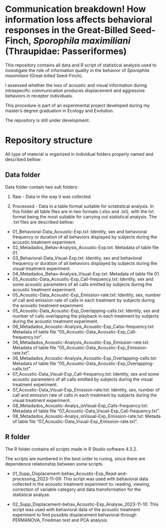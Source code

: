 
# Communication breakdown! How information loss affects behavioral responses in the Great-Billed Seed-Finch, *Sporophila maximiliani* (Thraupidae: Passeriformes)

This repository contains all data and R script of statistical analysis
used to investigate the role of information quality in the behavior of
*Sporophila maximiliani* (Great-billed Seed-Finch).

I assessed whether the loss of acoustic and visual information during
intraspecific communication produces displacement and aggressive
behaviors in receptor individuals.

This procedure is part of an experimental project developed during my
master’s degree graduation in Ecology and Evolution.

The repository is still under development.

# Repository structure

All type of material is organized in individual folders properly named
and described bellow:

## Data folder

Data folder contain two sub folders:

1.  Raw - Data in the way it was collected.

2.  Processed - Data in a table format suitable for sctatistical
    analysis. In this folder all table files are in two formats (.xlsx
    and .txt), with the txt format being the most suitable for carrying
    out statistical analysis. The .txt files are described bellow:

- 01_Behavioral-Data_Acoustic-Exp.txt: Identity, sex and behavioral
  frequency or duration of all behaviors displayed by subjects during
  the acoustic treatment experiment.
- 02_Metadados_Behav-Analysis_Acoustic-Exp.txt: Metadata of table file
  01.
- 03_Behavioral-Data_Visual-Exp.txt: Identity, sex and behavioral
  frequency or duration of all behaviors displayed by subjects during
  the visual treatment experiment.
- 04_Metadados_Behav-Analysis_Visual-Exp.txt: Metadata of table file 01.
- 05_Acoustic-Data_Acoustic-Exp_Call-frequency.txt: Identity, sex and
  some acoustic parameters of all calls emitted by subjects during the
  acoustic treatment experiment.
- 05_Acoustic-Data_Acoustic-Exp_Emission-rate.txt: Identity, sex, number
  of call and emission rate of calls in each treatment by subjects
  during the acoustic treatment experiment.
- 05_Acoustic-Data_Acoustic-Exp_Overlapping-calls.txt: Identity, sex and
  number of calls overlapping the playback in each treatment by subjects
  during the acoustic treatment experiment.
- 06_Metadados_Acoustic-Analysis_Acoustic-Exp_Calss-frequency.txt:
  Metadata of table file
  “05_Acoustic-Data_Acoustic-Exp_Call-frequency.txt”.
- 06_Metadados_Acoustic-Analysis_Acoustic-Exp_Emission-rate.txt:
  Metadata of table file
  “05_Acoustic-Data_Acoustic-Exp_Emission-rate.txt”.
- 06_Metadados_Acoustic-Analysis_Acoustic-Exp_Overlapping-calls.txt:
  Metadata of table file
  “05_Acoustic-Data_Acoustic-Exp_Overlapping-calls.txt”.
- 07_Acoustic-Data_Visual-Exp_Call-frequency.txt: Identity, sex and some
  acoustic parameters of all calls emitted by subjects during the visual
  treatment experiment.
- 07_Acoustic-Data_Visual-Exp_Emission-rate.txt: Identity, sex, number
  of call and emission rate of calls in each treatment by subjects
  during the visual treatment experiment.
- 08_Metadados_Acoustic-Analys_isVisual-Exp_Calls-frequency.txt:
  Metadata of table file
  “07_Acoustic-Data_Visual-Exp_Call-frequency.txt”.
- 08_Metadados_Acoustic-Analys_isVisual-Exp_Emission-rate.txt: Metada of
  table file “07_Acoustic-Data_Visual-Exp_Emission-rate.txt”.

## R folder

The R folder contains all scripts made in R Studio software 4.3.2.

The scripts are numbered in the best order to runing, since there are
dependence relationship between some scripts.

- 01_Supp_Displacement-behav_Acoustic-Exp_Read-and-processing_2023-11-09:
  This script was used with behavioral data collected in the acoustic
  treatment experiment to: reading, viewing, correction of variable
  category and data transformation for the statistical analyze.

- 02_Supp_Displacement-behav_Acoustic-Exp_Analyse_2023-11-10: This
  script was used with behavioral data of the acoustic treatment
  experiment to find possible displacement behavioral through PERMANOVA,
  Friedman test and PCA analysis.
